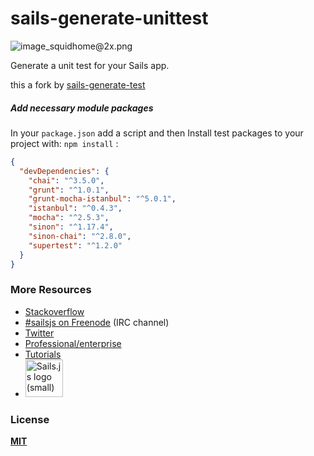 # sails-generate-unittest

![image_squidhome@2x.png](http://i.imgur.com/RIvu9.png)

Generate a unit test for your Sails app. 

this a fork by [sails-generate-test](https://github.com/sailsjs/sails-generate-test)


##### Add necessary module packages
In your `package.json` add a script and then Install test packages to your project with: `npm install` :

```json
{
  "devDependencies": {
    "chai": "^3.5.0",
    "grunt": "^1.0.1",
    "grunt-mocha-istanbul": "^5.0.1",
    "istanbul": "^0.4.3",
    "mocha": "^2.5.3",
    "sinon": "^1.17.4",
    "sinon-chai": "^2.8.0",
    "supertest": "^1.2.0"
  }
}
```


### More Resources

- [Stackoverflow](http://stackoverflow.com/questions/tagged/sails.js)
- [#sailsjs on Freenode](http://webchat.freenode.net/) (IRC channel)
- [Twitter](https://twitter.com/sailsjs)
- [Professional/enterprise](https://github.com/balderdashy/sails-docs/blob/master/FAQ.md#are-there-professional-support-options)
- [Tutorials](https://github.com/balderdashy/sails-docs/blob/master/FAQ.md#where-do-i-get-help)
- <a href="http://sailsjs.org" target="_blank" title="Node.js framework for building realtime APIs."><img src="https://github-camo.global.ssl.fastly.net/9e49073459ed4e0e2687b80eaf515d87b0da4a6b/687474703a2f2f62616c64657264617368792e6769746875622e696f2f7361696c732f696d616765732f6c6f676f2e706e67" width=60 alt="Sails.js logo (small)"/></a>


### License

**[MIT](./LICENSE)**
